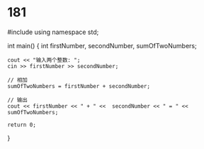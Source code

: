 # 181
#include <iostream>
using namespace std;
 
int main()
{
    int firstNumber, secondNumber, sumOfTwoNumbers;
    
    cout << "输入两个整数: ";
    cin >> firstNumber >> secondNumber;
 
    // 相加
    sumOfTwoNumbers = firstNumber + secondNumber;
 
    // 输出
    cout << firstNumber << " + " <<  secondNumber << " = " << sumOfTwoNumbers;     
 
    return 0;
}
